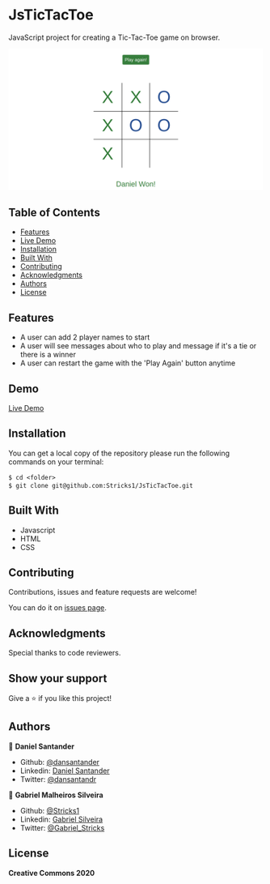 # JsTicTacToe
JavaScript project for creating a Tic-Tac-Toe game on browser.

![screenshot](tictactoe.png)

## Table of Contents

* [Features](#features)
* [Live Demo](#demo)
* [Installation](#installation)
* [Built With](#built-with)
* [Contributing](#contributing)
* [Acknowledgments](#acknowledgments)
* [Authors](#author)
* [License](#license)

## Features
 - A user can add 2 player names to start
 - A user will see messages about who to play and message if it's a tie or there is a winner
 - A user can restart the game with the 'Play Again' button anytime

## Demo

[Live Demo](https://rawcdn.githack.com/Stricks1/JsTicTacToe/ac9f364263f592ad28595b98d95f27b749f347de/index.html)

## Installation

You can get a local copy of the repository please run the following commands on your terminal:
```
$ cd <folder>
$ git clone git@github.com:Stricks1/JsTicTacToe.git
```

## Built With
- Javascript
- HTML
- CSS

## Contributing

Contributions, issues and feature requests are welcome!

You can do it on [issues page](issues/).

## Acknowledgments

Special thanks to code reviewers.

## Show your support

Give a ⭐️ if you like this project!

## Authors

👤 **Daniel Santander**

- Github: [@dansantander](https://github.com/dansantander)
- Linkedin: [Daniel Santander](https://www.linkedin.com/in/daniel-santander)
- Twitter: [@dansantandr](https://twitter.com/dansantandr)

👤 **Gabriel Malheiros Silveira**

- Github: [@Stricks1](https://github.com/Stricks1)
- Linkedin: [Gabriel Silveira](https://linkedin.com/in/gabriel-malheiros-silveira/)
- Twitter: [@Gabriel_Stricks](https://twitter.com/Gabriel_Stricks)

## License

<strong>Creative Commons 2020</strong>
